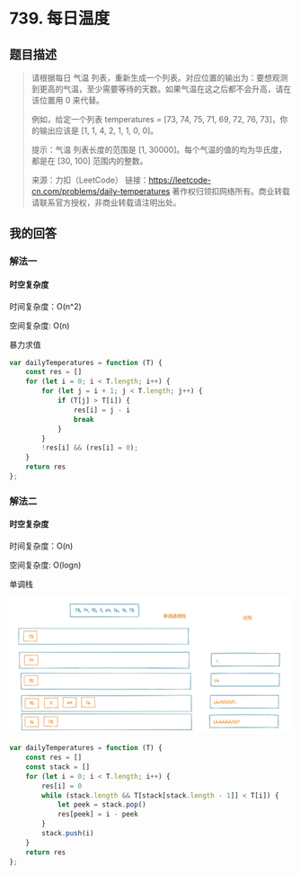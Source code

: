 # 739. 每日温度

## 题目描述

> 请根据每日 气温 列表，重新生成一个列表。对应位置的输出为：要想观测到更高的气温，至少需要等待的天数。如果气温在这之后都不会升高，请在该位置用 0 来代替。
>
> 例如，给定一个列表 temperatures = [73, 74, 75, 71, 69, 72, 76, 73]，你的输出应该是 [1, 1, 4, 2, 1, 1, 0, 0]。
>
> 提示：气温 列表长度的范围是 [1, 30000]。每个气温的值的均为华氏度，都是在 [30, 100] 范围内的整数。
>
> 来源：力扣（LeetCode）
> 链接：https://leetcode-cn.com/problems/daily-temperatures
> 著作权归领扣网络所有。商业转载请联系官方授权，非商业转载请注明出处。

## 我的回答

### 解法一

#### 时空复杂度

时间复杂度：O(n^2)

空间复杂度:   O(n)

暴力求值

```js
var dailyTemperatures = function (T) {
    const res = []
    for (let i = 0; i < T.length; i++) {
        for (let j = i + 1; j < T.length; j++) {
            if (T[j] > T[i]) {
                res[i] = j - i
                break
            }
        }
        !res[i] && (res[i] = 0);
    }
    return res
};
```

### 解法二

#### 时空复杂度

时间复杂度：O(n)

空间复杂度:   O(logn)

单调栈

![image-20201116143043339](6-1.assets/image-20201116143043339.png)

```js
var dailyTemperatures = function (T) {
    const res = []
    const stack = []
    for (let i = 0; i < T.length; i++) {
        res[i] = 0
        while (stack.length && T[stack[stack.length - 1]] < T[i]) {
            let peek = stack.pop()
            res[peek] = i - peek
        }
        stack.push(i)
    }
    return res
};
```

